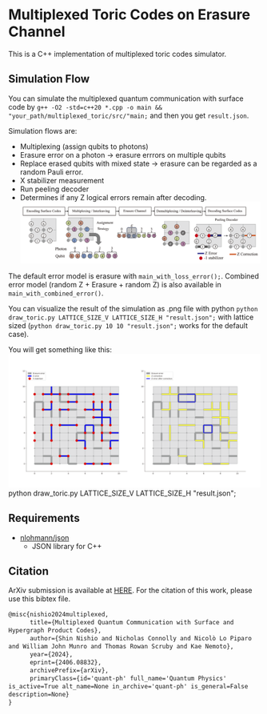 # Multiplexed Toric Codes on Erasure Channel
This is a C++ implementation of multiplexed toric codes simulator.
  
## Simulation Flow
You can simulate the multiplexed quantum communication with surface code by `g++ -O2 -std=c++20 *.cpp -o main && "your_path/multiplexed_toric/src/"main;` and then you get `result.json`.

Simulation flows are:
- Multiplexing (assign qubits to photons)
- Erasure error on a photon -> erasure errrors on multiple qubits
- Replace erased qubits with mixed state -> erasure can be regarded as a random Pauli error.
- X stabilizer measurement
- Run peeling decoder
- Determines if any Z logical errors remain after decoding.
![flow](sim_flow.png)

The default error model is erasure with `main_with_loss_error();`. Combined error model (random Z + Erasure + random Z) is also available in `main_with_combined_error()`.

You can visualize the result of the simulation as .png file with python `python draw_toric.py LATTICE_SIZE_V LATTICE_SIZE_H "result.json";` with lattice sized (`python draw_toric.py 10 10 "result.json";` works for the default case).

You will get something like this:
![vis_toric](ten_ten_toric.png)
python draw_toric.py LATTICE_SIZE_V LATTICE_SIZE_H "result.json";


## Requirements
- [nlohmann/json](https://github.com/nlohmann/json)
  - JSON library for C++


## Citation 
ArXiv submission is available at [HERE](https://arxiv.org/abs/2406.08832). For the citation of this work, please use this bibtex file.
```
@misc{nishio2024multiplexed,
      title={Multiplexed Quantum Communication with Surface and Hypergraph Product Codes}, 
      author={Shin Nishio and Nicholas Connolly and Nicolò Lo Piparo and William John Munro and Thomas Rowan Scruby and Kae Nemoto},
      year={2024},
      eprint={2406.08832},
      archivePrefix={arXiv},
      primaryClass={id='quant-ph' full_name='Quantum Physics' is_active=True alt_name=None in_archive='quant-ph' is_general=False description=None}
}
```